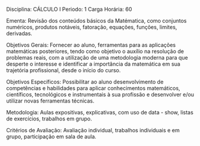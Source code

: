 Disciplina: CÁLCULO I
Periodo: 1
Carga Horária: 60
 
Ementa:
    Revisão dos conteúdos básicos da Matématica, como conjuntos 
numéricos, produtos notáveis, fatoração, equações, funções, limites, 
derivadas.
 
Objetivos Gerais:
    Fornecer ao aluno, ferramentas para as aplicações matemáticas 
posteriores, tendo como objetivo o auxílio na resolução de problemas 
reais, com a utilização de uma metodologia moderna para que desperte o 
interesse e identificar a importância da matemática em sua trajetória 
profissional, desde o início do curso.
 
Objetivos Específicos:
    Possibilitar ao aluno desenvolvimento de competências e habilidades 
para aplicar conhecimentos matemáticos, científicos, tecnológicos e 
instrumentais à sua profissão e desenvolver e/ou utilizar novas 
ferramentas técnicas.
 
Metodologia:
    Aulas expositivas, explicativas, com uso de data - show, listas de 
exercícios, trabalhos em grupo.
 
Critérios de Avaliação:
    Avaliação individual, trabalhos individuais e em grupo, participação 
em sala de aula.

